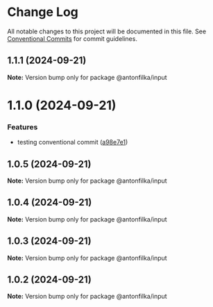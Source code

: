 # Change Log

All notable changes to this project will be documented in this file.
See [Conventional Commits](https://conventionalcommits.org) for commit guidelines.

## 1.1.1 (2024-09-21)

**Note:** Version bump only for package @antonfilka/input





# 1.1.0 (2024-09-21)


### Features

* testing conventional commit ([a98e7e1](https://github.com/antonfilka/react-components-kit/commit/a98e7e11bd27036f2abc2763b0836c5aee9dd0db))





## 1.0.5 (2024-09-21)

**Note:** Version bump only for package @antonfilka/input





## 1.0.4 (2024-09-21)

**Note:** Version bump only for package @antonfilka/input





## 1.0.3 (2024-09-21)

**Note:** Version bump only for package @antonfilka/input





## 1.0.2 (2024-09-21)

**Note:** Version bump only for package @antonfilka/input
